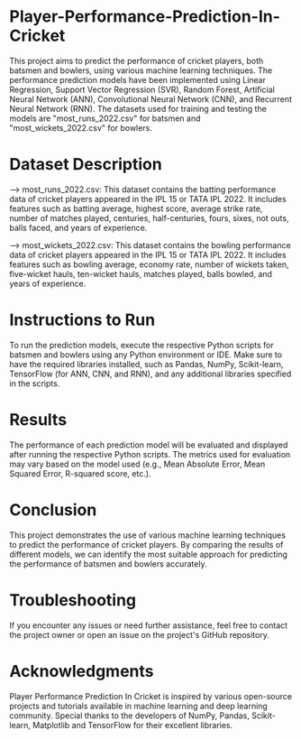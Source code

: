# Player-Performance-Prediction-In-Cricket
This project aims to predict the performance of cricket players, both batsmen and bowlers, using various machine learning techniques. The performance prediction models have been implemented using Linear Regression, Support Vector Regression (SVR), Random Forest, Artificial Neural Network (ANN), Convolutional Neural Network (CNN), and Recurrent Neural Network (RNN). The datasets used for training and testing the models are "most_runs_2022.csv" for batsmen and "most_wickets_2022.csv" for bowlers.

# Dataset Description
--> most_runs_2022.csv: This dataset contains the batting performance data of cricket players appeared in the IPL 15 or TATA IPL 2022. It includes features such as batting average, highest score, average strike rate, number of matches played, centuries, half-centuries, fours, sixes, not outs, balls faced, and years of experience.

--> most_wickets_2022.csv: This dataset contains the bowling performance data of cricket players appeared in the IPL 15 or TATA IPL 2022. It includes features such as bowling average, economy rate, number of wickets taken, five-wicket hauls, ten-wicket hauls, matches played, balls bowled, and years of experience.

# Instructions to Run
To run the prediction models, execute the respective Python scripts for batsmen and bowlers using any Python environment or IDE. Make sure to have the required libraries installed, such as Pandas, NumPy, Scikit-learn, TensorFlow (for ANN, CNN, and RNN), and any additional libraries specified in the scripts.

# Results
The performance of each prediction model will be evaluated and displayed after running the respective Python scripts. The metrics used for evaluation may vary based on the model used (e.g., Mean Absolute Error, Mean Squared Error, R-squared score, etc.).

# Conclusion
This project demonstrates the use of various machine learning techniques to predict the performance of cricket players. By comparing the results of different models, we can identify the most suitable approach for predicting the performance of batsmen and bowlers accurately.

# Troubleshooting
If you encounter any issues or need further assistance, feel free to contact the project owner or open an issue on the project's GitHub repository.

# Acknowledgments
Player Performance Prediction In Cricket is inspired by various open-source projects and tutorials available in machine learning and deep learning community. Special thanks to the developers of NumPy, Pandas, Scikit-learn, Matplotlib and TensorFlow for their excellent libraries.
